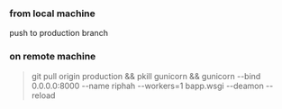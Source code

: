 ### from local machine
push to production branch


### on remote machine
> git pull origin production && pkill gunicorn &&  gunicorn --bind 0.0.0.0:8000 --name riphah --workers=1 bapp.wsgi --deamon --reload